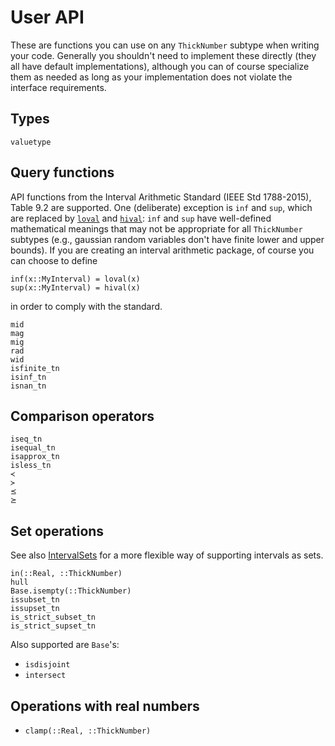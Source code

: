 # User API

These are functions you can use on any `ThickNumber` subtype when writing your code.
Generally you shouldn't need to implement these directly (they all have default implementations),
although you can of course specialize them as needed as long as your implementation does not
violate the interface requirements.

## Types

```@docs
valuetype
```

## Query functions

API functions from the Interval Arithmetic Standard (IEEE Std 1788-2015), Table 9.2 are supported. One (deliberate) exception is `inf` and `sup`, which are replaced by [`loval`](@ref) and [`hival`](@ref): `inf` and `sup` have well-defined mathematical meanings that may not be appropriate for all `ThickNumber` subtypes (e.g., gaussian random variables don't have finite lower and upper bounds). If you are creating an interval arithmetic package, of course you can choose to define

```
inf(x::MyInterval) = loval(x)
sup(x::MyInterval) = hival(x)
```

in order to comply with the standard.

```@docs
mid
mag
mig
rad
wid
isfinite_tn
isinf_tn
isnan_tn
```

## Comparison operators

```@docs
iseq_tn
isequal_tn
isapprox_tn
isless_tn
≺
≻
⪯
⪰
```

## Set operations

See also [IntervalSets](https://github.com/JuliaMath/IntervalSets.jl) for a more flexible way of supporting intervals as sets.

```@docs
in(::Real, ::ThickNumber)
hull
Base.isempty(::ThickNumber)
issubset_tn
issupset_tn
is_strict_subset_tn
is_strict_supset_tn
```

Also supported are `Base`'s:

- `isdisjoint`
- `intersect`


## Operations with real numbers

- `clamp(::Real, ::ThickNumber)`

